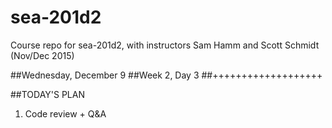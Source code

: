 # sea-201d2
Course repo for sea-201d2, with instructors Sam Hamm and Scott Schmidt (Nov/Dec 2015)


##Wednesday, December 9
##Week 2, Day 3
##+++++++++++++++++++

##TODAY'S PLAN

1. Code review + Q&A
